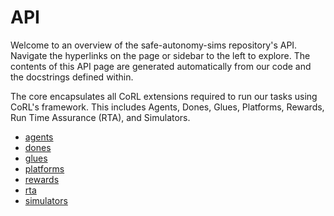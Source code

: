 # API

Welcome to an overview of the safe-autonomy-sims repository's API. Navigate the hyperlinks on
the page or sidebar to the left to explore. The contents of this API page are generated
automatically from our code and the docstrings defined within.

The core encapsulates all CoRL extensions required to run our tasks using CoRL's framework. This includes
Agents, Dones, Glues, Platforms, Rewards, Run Time Assurance (RTA), and Simulators.

- [agents](agents/index.md)
- [dones](dones/index.md)
- [glues](glues/index.md)
- [platforms](platforms/index.md)
- [rewards](rewards/index.md)
- [rta](rta/index.md)
- [simulators](simulators/index.md)
